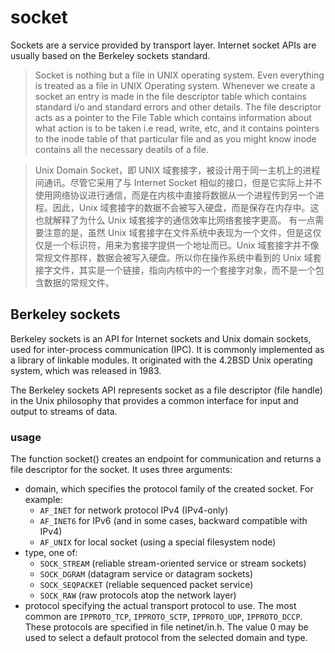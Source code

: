# socket

Sockets are a service provided by transport layer. Internet socket APIs are usually based on the Berkeley sockets standard.

> Socket is nothing but a file in UNIX operating system. Even everything is treated as a file in UNIX Operating system. Whenever we create a socket an entry is made in the file descriptor table which contains standard i/o and standard errors and other details. The file descriptor acts as a pointer to the File Table which contains information about what action is to be taken i.e read, write, etc, and it contains pointers to the inode table of that particular file and as you might know inode contains all the necessary deatils of a file.

> Unix Domain Socket，即 UNIX 域套接字，被设计用于同一主机上的进程间通讯。尽管它采用了与 Internet Socket 相似的接口，但是它实际上并不使用网络协议进行通信，而是在内核中直接将数据从一个进程传到另一个进程。因此，Unix 域套接字的数据不会被写入硬盘，而是保存在内存中。这也就解释了为什么 Unix 域套接字的通信效率比网络套接字更高。
> 有一点需要注意的是，虽然 Unix 域套接字在文件系统中表现为一个文件，但是这仅仅是一个标识符，用来为套接字提供一个地址而已。Unix 域套接字并不像常规文件那样，数据会被写入硬盘。所以你在操作系统中看到的 Unix 域套接字文件，其实是一个链接，指向内核中的一个套接字对象，而不是一个包含数据的常规文件。

## Berkeley sockets

Berkeley sockets is an API for Internet sockets and Unix domain sockets, used for inter-process communication (IPC). It is commonly implemented as a library of linkable modules. It originated with the 4.2BSD Unix operating system, which was released in 1983.

The Berkeley sockets API represents socket as a file descriptor (file handle) in the Unix philosophy that provides a common interface for input and output to streams of data.

### usage

The function socket() creates an endpoint for communication and returns a file descriptor for the socket. It uses three arguments:

- domain, which specifies the protocol family of the created socket. For example:
  - `AF_INET` for network protocol IPv4 (IPv4-only)
  - `AF_INET6` for IPv6 (and in some cases, backward compatible with IPv4)
  - `AF_UNIX` for local socket (using a special filesystem node)
- type, one of:
  - `SOCK_STREAM` (reliable stream-oriented service or stream sockets)
  - `SOCK_DGRAM` (datagram service or datagram sockets)
  - `SOCK_SEQPACKET` (reliable sequenced packet service)
  - `SOCK_RAW` (raw protocols atop the network layer)
- protocol specifying the actual transport protocol to use. The most common are `IPPROTO_TCP`, `IPPROTO_SCTP`, `IPPROTO_UDP`, `IPPROTO_DCCP`. These protocols are specified in file netinet/in.h. The value 0 may be used to select a default protocol from the selected domain and type.
